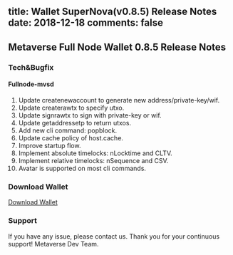 title: Wallet SuperNova(v0.8.5) Release Notes
date: 2018-12-18
comments: false
---

## Metaverse Full Node Wallet 0.8.5 Release Notes

### Tech&Bugfix

#### Fullnode-mvsd
1. Update createnewaccount to generate new address/private-key/wif.
2. Update createrawtx to specify utxo.
3. Update signrawtx to sign with private-key or wif.
4. Update getaddressetp to return utxos.
5. Add new cli command: popblock.
6. Update cache policy of host.cache.
7. Improve startup flow.
8. Implement absolute timelocks: nLocktime and CLTV.
9. Implement relative timelocks: nSequence and CSV.
10. Avatar is supported on most cli commands.

### Download Wallet
[Download Wallet](https://mvs.org/wallet.html)

### Support
If you have any issue, please contact us.
Thank you for your continuous support! 
Metaverse Dev Team.
